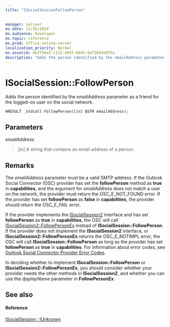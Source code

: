```yaml
---
title: "ISocialSessionFollowPerson"
 
 
manager: soliver
ms.date: 11/16/2014
ms.audience: Developer
ms.topic: reference
ms.prod: office-online-server
localization_priority: Normal
ms.assetid: de7f56e2-c131-4955-b945-0a72043e0f5a
description: "Adds the person identified by the emailAddress parameter as a friend for the logged-on user on the social network."
---
```


# ISocialSession::FollowPerson

Adds the person identified by the  _emailAddress_ parameter as a friend for the logged-on user on the social network. 
  
```
HRESULT _stdcall FollowPerson([in] BSTR emailAddress);
```

## Parameters

 _emailAddress_
  
> [in] A string that contains an email address of a person.
    
## Remarks

The  _emailAddress_ parameter must be a valid SMTP address. If the Outlook Social Connector (OSC) provider has set the **followPerson** method as **true** in **capabilities**, and the argument for  _emailAddress_ does not match a user on the network, the provider must return the OSC_E_NOT_FOUND error. If the provider has set **followPerson** as **false** in **capabilities**, the provider should return the OSC_E_FAIL error.
  
If the provider implements the [ISocialSession2](isocialsession2iunknown.md) interface and has set **followPerson** as **true** in **capabilities**, the OSC will call [ISocialSession2::FollowPersonEx](isocialsession2-followpersonex.md) instead of **ISocialSession::FollowPerson**. If the provider does not implement the **ISocialSession2** interface, or **ISocialSession2::FollowPersonEx** returns the OSC_E_NOTIMPL error, the OSC will call **ISocialSession::FollowPerson** as long as the provider has set **followPerson** as **true** in **capabilities**. For information about error codes, see [Outlook Social Connector Provider Error Codes](outlook-social-connector-provider-error-codes.md).
  
In deciding whether to implement **ISocalSession::FollowPerson** or **ISocialSession2::FollowPersonEx**, you should consider whether your provider needs the other methods in **ISocialSession2**, and whether you can use the  _djsplayName_ parameter in **FollowPersonEx**.
  
## See also

#### Reference

[ISocialSession : IUnknown](isocialsessioniunknown.md)


